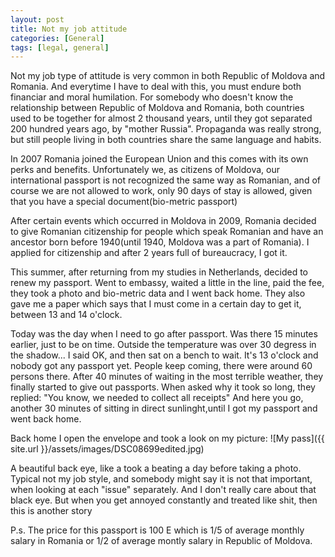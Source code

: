 ```yaml
---
layout: post
title: Not my job attitude
categories: [General]
tags: [legal, general]
--- 
```


Not my job type of attitude is very common in both Republic of Moldova and Romania.
And everytime I have to deal with this, you must endure both financiar and moral
humilation. For somebody who doesn't know the relationship between Republic of 
Moldova and Romania, both countries used to be together for almost 2 thousand 
years, until they got separated 200 hundred years ago, by "mother Russia".
Propaganda was really strong, but still people living in both countries share
the same language and habits.

In 2007 Romania joined the European Union and this comes with its own perks and
benefits. Unfortunately we, as citizens of Moldova, our international passport is 
not recognized the same way as Romanian, and of course we are not allowed to work,
only 90 days of stay is allowed, given that you have a special document(bio-metric passport)

After certain events which occurred in Moldova in 2009, Romania decided to give 
Romanian citizenship for people which speak Romanian and have an ancestor born
before 1940(until 1940, Moldova was a part of Romania). I applied for citizenship
and after 2 years full of bureaucracy, I got it.

This summer, after returning from my studies in Netherlands, decided to renew my
passport. Went to embassy, waited a little in the line, paid the fee, they took 
a photo and bio-metric data and I went back home. They also gave me a paper which says
that I must come in a certain day to get it, between 13 and 14 o'clock.

Today was the day when I need to go after passport. Was there 15 minutes earlier, just
to be on time. Outside the temperature was over 30 degress in the shadow... I said OK,
and then sat on a bench to wait. It's 13 o'clock and nobody got any passport yet.
People keep coming, there were around 60 persons there.
After 40 minutes of waiting in the most terrible weather, they finally started to give
out passports. When asked why it took so long, they replied: "You know, we needed to collect all receipts"
And here you go, another 30 minutes of sitting in direct sunlinght,until I got my passport and went back home. 

Back home I open the envelope and took a look on my picture:
![My pass]({{ site.url }}/assets/images/DSC08699edited.jpg)

A beautiful back eye, like a took a beating a day before taking a photo.
Typical not my job style, and somebody might say it is not that important, when looking
at each "issue" separately. And I don't really care about that black eye.
But when you get annoyed constantly and treated like shit, then this is another story

P.s. The price for this passport is 100 E which is 1/5 of average monthly salary in Romania or
1/2 of average montly salary in Republic of Moldova.